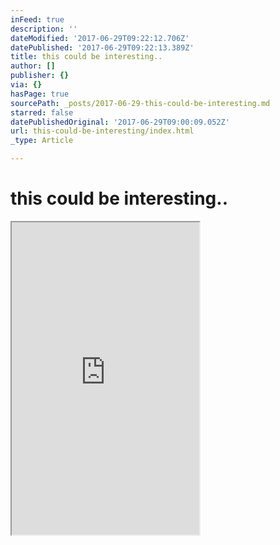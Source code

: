 ```yaml
---
inFeed: true
description: ''
dateModified: '2017-06-29T09:22:12.706Z'
datePublished: '2017-06-29T09:22:13.389Z'
title: this could be interesting..
author: []
publisher: {}
via: {}
hasPage: true
sourcePath: _posts/2017-06-29-this-could-be-interesting.md
starred: false
datePublishedOriginal: '2017-06-29T09:00:09.052Z'
url: this-could-be-interesting/index.html
_type: Article

---
```

# this could be interesting..

<iframe src="https://the-grid.github.io/ed-userhtml/?g=eJytVduOmzAQfc9XuKmqtFIDuWy2LblUfepnRAMYmGIwsidh06r_XhtISnbZJC3hITHj8ficMxdWmg6CbwZOIHMCzLlivwbMPIXUSChzjykugHDPl5U9RF0IOHiMwBeNrcSQEo89fpkUT8vB78HAiUEIrg5XYjXnZvPqnLVEQgJ5gkd0Fmd2W6DphUiYQcyrMLKAAMkwmFrPEx9fyCC1lueoEo5xQi0DKciPOJyFZhx0hcOHII0g4OM9avRRVJckGIY8b2GY_QuI6QsUn3qjyMxa1FK8FuOEbmLf_qoOvpZiR5UPycJji8k7u7Yyn16qoJFUmVcvTaL4-7HZ_Mjs7wfrM870-JpfuwC8RO5NaXZlceLMl12uLZptsdtVdSHqK54XghJ_omrDJiBWcpeH40AKqTz2NjRPsLDEG0uZYK1iZNpurPEnN3Ee6sQWEIaYx8bwWDyx-ezYU4qbGgl40wrPA3U2wYuieQF75TYDYBXingUCtF4PT7NguBmcbRzlMHYbawUsUTxajxKiwnPdsiwdKpGIKzNPMpcSHisMR2ZWqJjTerT1BeTpyJ5eYRYzrYL1sHXY9xH86qiWAYLI3KlT5PHweH-VqOryNqo6KQ2m861Gs-HmynUk04OcfXZijM4vM1RXrgnYEG4vwYhWv3dI1KWQbq7lpA81yUQW7nf5jfCrdUpCtbWmbcbzXR_RZv1Es5U83PzYaWLAol2eHphAwYw2ZOE5zlVFbhSko2QwEFwqmPahP78H_QYI0wWHVL-5WxF0cYaQB30IP9yFsEXBFGTms34D3_-na0cCgUjN6N9lfWgv7kHbzCjmS60NkJKbzrwX8WOzY64JYiPrKdVOr1w_3i3XI832yEsmI2ZFKKUS4Q1lXv39AQ9aMyA" height="500" style=""></iframe>